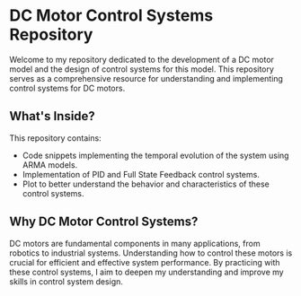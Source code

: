# DC Motor Control Systems Repository

Welcome to my repository dedicated to the development of a DC motor model and the design of control systems for this model. This repository serves as a comprehensive resource for understanding and implementing control systems for DC motors.

## What's Inside?

This repository contains:

- Code snippets implementing the temporal evolution of the system using ARMA models.
- Implementation of PID and Full State Feedback control systems.
- Plot to better understand the behavior and characteristics of these control systems.

## Why DC Motor Control Systems?

DC motors are fundamental components in many applications, from robotics to industrial systems. Understanding how to control these motors is crucial for efficient and effective system performance. By practicing with these control systems, I aim to deepen my understanding and improve my skills in control system design.

